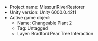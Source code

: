                                                                                                                                                                                                                                                       
<!-- UNITY CODE ASSIST INSTRUCTIONS START -->
- Project name: MissouriRiverRestorer
- Unity version: Unity 6000.0.42f1
- Active game object:
  - Name: Changeable Plant 2
  - Tag: Untagged
  - Layer: Bradford Pear Tree Interaction
<!-- UNITY CODE ASSIST INSTRUCTIONS END -->